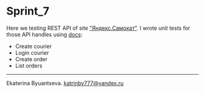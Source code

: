 # Sprint_7
Here we testing REST API of site ["Яндекс.Самокат"](https://qa-scooter.praktikum-services.ru/).
I wrote unit tests for those API handles using [docs](http://qa-scooter.praktikum-services.ru/docs/):
* Create courier
* Login courier
* Create order
* List orders


_________
Ekaterina Byuantseva.
katrinby777@yandex.ru